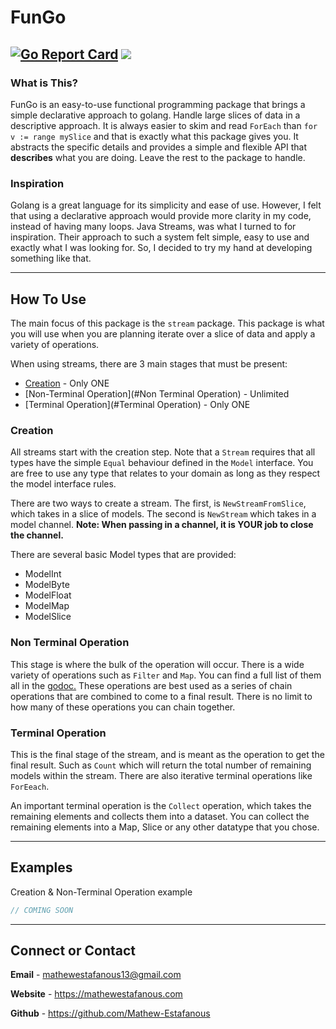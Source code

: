 # FunGo
[![Go Report Card](https://goreportcard.com/badge/github.com/Mathew-Estafanous/funGo)](https://goreportcard.com/report/github.com/Mathew-Estafanous/funGo)
![](http://godoc.org/github.com/Mathew-Estafanous/funGo?status.svg)
----
### What is This?
FunGo is an easy-to-use functional programming package that brings a simple
declarative approach to golang. Handle large slices of data in a descriptive
approach. It is always easier to skim and read `ForEach` than `for v := range mySlice` 
and that is exactly what this package gives you. It abstracts the specific details
and provides a simple and flexible API that **describes** what you are doing. Leave the
rest to the package to handle.

### Inspiration
Golang is a great language for its simplicity and ease of use. However, I felt that using
a declarative approach would provide more clarity in my code, instead of having many loops.
Java Streams, was what I turned to for inspiration. Their approach to such a system felt
simple, easy to use and exactly what I was looking for. So, I decided to try my hand at
developing something like that.

----
## How To Use
The main focus of this package is the `stream` package. This package is what you will use
when you are planning iterate over a slice of data and apply a variety of operations.

When using streams, there are 3 main stages that must be present:
- [Creation](#Creation) - Only ONE
- [Non-Terminal Operation](#Non Terminal Operation) - Unlimited
- [Terminal Operation](#Terminal Operation) - Only ONE

### Creation
All streams start with the creation step. Note that a `Stream` requires that all types have
the simple `Equal` behaviour defined in the `Model` interface. You are free to use any type
that relates to your domain as long as they respect the model interface rules. 

There are two ways to create a stream. The first, is `NewStreamFromSlice`, which takes in a
slice of models. The second is `NewStream` which takes in a model channel. **Note: When passing
in a channel, it is YOUR job to close the channel.**

There are several basic Model types that are provided:
- ModelInt
- ModelByte
- ModelFloat
- ModelMap
- ModelSlice

### Non Terminal Operation
This stage is where the bulk of the operation will occur. There is a wide variety of operations
such as `Filter` and `Map`. You can find a full list of them all in the [godoc.](https://pkg.go.dev/github.com/Mathew-Estafanous/funGo/stream#Stream)
These operations are best used as a series of chain operations that are combined to come to a
final result. There is no limit to how many of these operations you can chain together.


### Terminal Operation
This is the final stage of the stream, and is meant as the operation to get the final result. 
Such as `Count` which will return the total number of remaining models within the stream. There
are also iterative terminal operations like `ForEeach`.

An important terminal operation is the `Collect` operation, which takes the remaining elements and
collects them into a dataset. You can collect the remaining elements into a Map, Slice or any other
datatype that you chose.

---
## Examples

Creation & Non-Terminal Operation example
```go
// COMING SOON
```

---
## Connect or Contact

**Email** - mathewestafanous13@gmail.com

**Website** - https://mathewestafanous.com

**Github** - https://github.com/Mathew-Estafanous